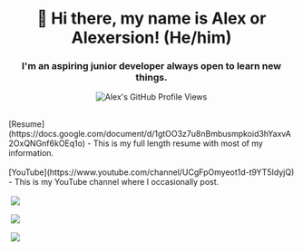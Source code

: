 <h1 align="center">👋 Hi there, my name is Alex or Alexersion! (He/him) </h1>
<h3 align="center"> I'm an aspiring junior developer always open to learn new things. </h3>
<p align="center"> <img src="https://komarev.com/ghpvc/?username=alexersion" alt="Alex's GitHub Profile Views"/></p>
<br>
[Resume](https://docs.google.com/document/d/1gtOO3z7u8nBmbusmpkoid3hYaxvA2OxQNGnf6kOEq1o) - This is my full length resume with most of my information.
<br>
<br>
[YouTube](https://www.youtube.com/channel/UCgFpOmyeot1d-t9YT5IdyjQ) - This is my YouTube channel where I occasionally post.
<br>
<p>&nbsp;<a href="https://github.com/anuraghazra/github-readme-stats"><img align="center" src="https://github-readme-stats.vercel.app/api?username=alexersion&show_icons=true&count_private=true&theme=prussian"/></a></p>

<p>&nbsp;<a href="https://github.com/anuraghazra/github-readme-stats"><img align="center" src="https://github-readme-stats.anuraghazra1.vercel.app/api/top-langs/?username=alexersion&layout=compact&theme=prussian"/></a></p>

<p>&nbsp;<a href="https://github.com/ryo-ma/github-profile-trophy"><img align="center" src="https://github-profile-trophy.vercel.app/?username=alexersion&theme=nord"/></a></p>
